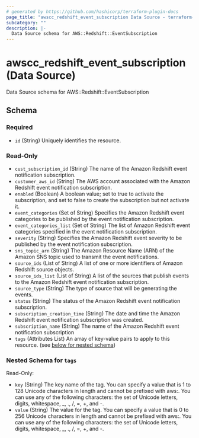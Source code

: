 ```yaml
---
# generated by https://github.com/hashicorp/terraform-plugin-docs
page_title: "awscc_redshift_event_subscription Data Source - terraform-provider-awscc"
subcategory: ""
description: |-
  Data Source schema for AWS::Redshift::EventSubscription
---
```


# awscc_redshift_event_subscription (Data Source)

Data Source schema for AWS::Redshift::EventSubscription



<!-- schema generated by tfplugindocs -->
## Schema

### Required

- `id` (String) Uniquely identifies the resource.

### Read-Only

- `cust_subscription_id` (String) The name of the Amazon Redshift event notification subscription.
- `customer_aws_id` (String) The AWS account associated with the Amazon Redshift event notification subscription.
- `enabled` (Boolean) A boolean value; set to true to activate the subscription, and set to false to create the subscription but not activate it.
- `event_categories` (Set of String) Specifies the Amazon Redshift event categories to be published by the event notification subscription.
- `event_categories_list` (Set of String) The list of Amazon Redshift event categories specified in the event notification subscription.
- `severity` (String) Specifies the Amazon Redshift event severity to be published by the event notification subscription.
- `sns_topic_arn` (String) The Amazon Resource Name (ARN) of the Amazon SNS topic used to transmit the event notifications.
- `source_ids` (List of String) A list of one or more identifiers of Amazon Redshift source objects.
- `source_ids_list` (List of String) A list of the sources that publish events to the Amazon Redshift event notification subscription.
- `source_type` (String) The type of source that will be generating the events.
- `status` (String) The status of the Amazon Redshift event notification subscription.
- `subscription_creation_time` (String) The date and time the Amazon Redshift event notification subscription was created.
- `subscription_name` (String) The name of the Amazon Redshift event notification subscription
- `tags` (Attributes List) An array of key-value pairs to apply to this resource. (see [below for nested schema](#nestedatt--tags))

<a id="nestedatt--tags"></a>
### Nested Schema for `tags`

Read-Only:

- `key` (String) The key name of the tag. You can specify a value that is 1 to 128 Unicode characters in length and cannot be prefixed with aws:. You can use any of the following characters: the set of Unicode letters, digits, whitespace, _, ., /, =, +, and -.
- `value` (String) The value for the tag. You can specify a value that is 0 to 256 Unicode characters in length and cannot be prefixed with aws:. You can use any of the following characters: the set of Unicode letters, digits, whitespace, _, ., /, =, +, and -.



